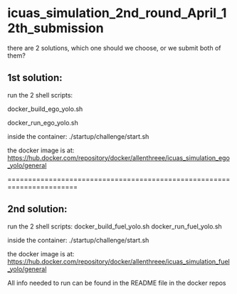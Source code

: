 # icuas_simulation_2nd_round_April_12th_submission

there are 2 solutions, which one should we choose, or we submit both of them?

## 1st solution:

run the 2 shell scripts:

docker_build_ego_yolo.sh

docker_run_ego_yolo.sh

inside the container:
./startup/challenge/start.sh

the docker image is at:
https://hub.docker.com/repository/docker/allenthreee/icuas_simulation_ego_yolo/general

=======================================================================

## 2nd solution:

run the 2 shell scripts:
docker_build_fuel_yolo.sh
docker_run_fuel_yolo.sh

inside the container:
./startup/challenge/start.sh

the docker image is at:
https://hub.docker.com/repository/docker/allenthreee/icuas_simulation_fuel_yolo/general

All info needed to run can be found in the README file in the docker repos
